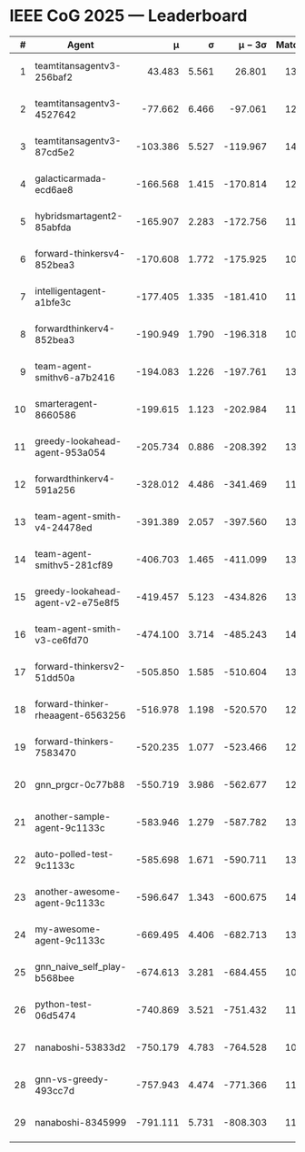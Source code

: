 # IEEE CoG 2025 — Leaderboard

| # | Agent | μ | σ | μ − 3σ | Matches | Updated |
|---:|---|---:|---:|---:|---:|---|
| 1 | teamtitansagentv3-256baf2 | 43.483 | 5.561 | 26.801 | 13720 | 2025-08-22 01:14 |
| 2 | teamtitansagentv3-4527642 | -77.662 | 6.466 | -97.061 | 12994 | 2025-08-22 01:14 |
| 3 | teamtitansagentv3-87cd5e2 | -103.386 | 5.527 | -119.967 | 14146 | 2025-08-22 01:14 |
| 4 | galacticarmada-ecd6ae8 | -166.568 | 1.415 | -170.814 | 12780 | 2025-08-22 01:14 |
| 5 | hybridsmartagent2-85abfda | -165.907 | 2.283 | -172.756 | 11826 | 2025-08-22 01:14 |
| 6 | forward-thinkersv4-852bea3 | -170.608 | 1.772 | -175.925 | 10855 | 2025-08-22 01:14 |
| 7 | intelligentagent-a1bfe3c | -177.405 | 1.335 | -181.410 | 11509 | 2025-08-22 01:14 |
| 8 | forwardthinkerv4-852bea3 | -190.949 | 1.790 | -196.318 | 10832 | 2025-08-22 01:14 |
| 9 | team-agent-smithv6-a7b2416 | -194.083 | 1.226 | -197.761 | 13060 | 2025-08-22 01:14 |
| 10 | smarteragent-8660586 | -199.615 | 1.123 | -202.984 | 11626 | 2025-08-22 01:14 |
| 11 | greedy-lookahead-agent-953a054 | -205.734 | 0.886 | -208.392 | 13048 | 2025-08-22 01:14 |
| 12 | forwardthinkerv4-591a256 | -328.012 | 4.486 | -341.469 | 11266 | 2025-08-22 01:14 |
| 13 | team-agent-smith-v4-24478ed | -391.389 | 2.057 | -397.560 | 13902 | 2025-08-22 01:14 |
| 14 | team-agent-smithv5-281cf89 | -406.703 | 1.465 | -411.099 | 13680 | 2025-08-22 01:14 |
| 15 | greedy-lookahead-agent-v2-e75e8f5 | -419.457 | 5.123 | -434.826 | 13328 | 2025-08-22 01:14 |
| 16 | team-agent-smith-v3-ce6fd70 | -474.100 | 3.714 | -485.243 | 14582 | 2025-08-22 01:14 |
| 17 | forward-thinkersv2-51dd50a | -505.850 | 1.585 | -510.604 | 13288 | 2025-08-22 01:14 |
| 18 | forward-thinker-rheaagent-6563256 | -516.978 | 1.198 | -520.570 | 12988 | 2025-08-22 01:14 |
| 19 | forward-thinkers-7583470 | -520.235 | 1.077 | -523.466 | 12540 | 2025-08-22 01:14 |
| 20 | gnn_prgcr-0c77b88 | -550.719 | 3.986 | -562.677 | 12130 | 2025-08-22 01:14 |
| 21 | another-sample-agent-9c1133c | -583.946 | 1.279 | -587.782 | 13500 | 2025-08-22 01:14 |
| 22 | auto-polled-test-9c1133c | -585.698 | 1.671 | -590.711 | 13220 | 2025-08-22 01:14 |
| 23 | another-awesome-agent-9c1133c | -596.647 | 1.343 | -600.675 | 14200 | 2025-08-22 01:14 |
| 24 | my-awesome-agent-9c1133c | -669.495 | 4.406 | -682.713 | 13640 | 2025-08-22 01:14 |
| 25 | gnn_naive_self_play-b568bee | -674.613 | 3.281 | -684.455 | 10740 | 2025-08-22 01:14 |
| 26 | python-test-06d5474 | -740.869 | 3.521 | -751.432 | 11060 | 2025-08-22 01:14 |
| 27 | nanaboshi-53833d2 | -750.179 | 4.783 | -764.528 | 10380 | 2025-08-22 01:14 |
| 28 | gnn-vs-greedy-493cc7d | -757.943 | 4.474 | -771.366 | 11040 | 2025-08-22 01:14 |
| 29 | nanaboshi-8345999 | -791.111 | 5.731 | -808.303 | 11130 | 2025-08-22 01:14 |
